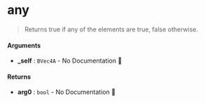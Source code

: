 # any

>  Returns true if any of the elements are true, false otherwise.

#### Arguments

- **\_self** : `BVec4A` \- No Documentation 🚧

#### Returns

- **arg0** : `bool` \- No Documentation 🚧